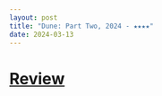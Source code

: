```yaml
---
layout: post
title: "Dune: Part Two, 2024 - ★★★★"
date: 2024-03-13
---
```


# [Review](https://letterboxd.com/pavlesap/film/dune-part-two/)

